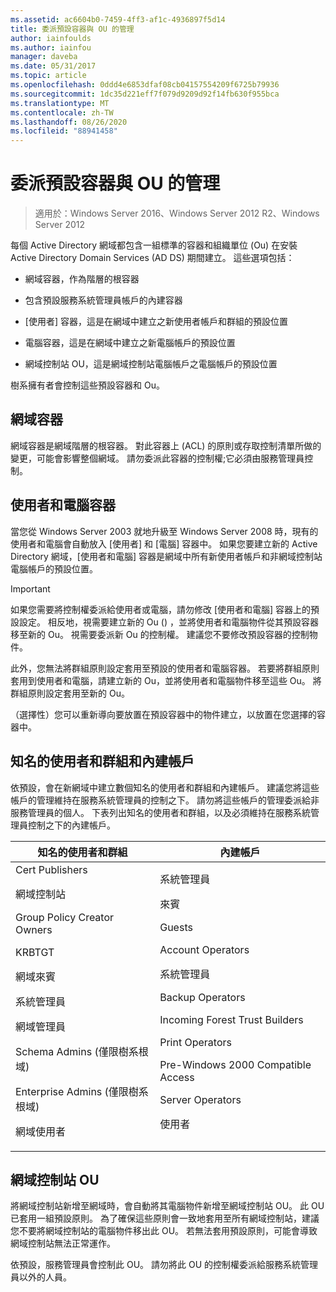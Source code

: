```yaml
---
ms.assetid: ac6604b0-7459-4ff3-af1c-4936897f5d14
title: 委派預設容器與 OU 的管理
author: iainfoulds
ms.author: iainfou
manager: daveba
ms.date: 05/31/2017
ms.topic: article
ms.openlocfilehash: 0ddd4e6853dfaf08cb04157554209f6725b79936
ms.sourcegitcommit: 1dc35d221eff7f079d9209d92f14fb630f955bca
ms.translationtype: MT
ms.contentlocale: zh-TW
ms.lasthandoff: 08/26/2020
ms.locfileid: "88941458"
---
```

# <a name="delegating-administration-of-default-containers-and-ous"></a>委派預設容器與 OU 的管理

>適用於：Windows Server 2016、Windows Server 2012 R2、Windows Server 2012

每個 Active Directory 網域都包含一組標準的容器和組織單位 (Ou) 在安裝 Active Directory Domain Services (AD DS) 期間建立。 這些選項包括：

-   網域容器，作為階層的根容器

-   包含預設服務系統管理員帳戶的內建容器

-   [使用者] 容器，這是在網域中建立之新使用者帳戶和群組的預設位置

-   電腦容器，這是在網域中建立之新電腦帳戶的預設位置

-   網域控制站 OU，這是網域控制站電腦帳戶之電腦帳戶的預設位置

樹系擁有者會控制這些預設容器和 Ou。

## <a name="domain-container"></a>網域容器
網域容器是網域階層的根容器。 對此容器上 (ACL) 的原則或存取控制清單所做的變更，可能會影響整個網域。 請勿委派此容器的控制權;它必須由服務管理員控制。

## <a name="users-and-computers-containers"></a>使用者和電腦容器
當您從 Windows Server 2003 就地升級至 Windows Server 2008 時，現有的使用者和電腦會自動放入 [使用者] 和 [電腦] 容器中。 如果您要建立新的 Active Directory 網域，[使用者和電腦] 容器是網域中所有新使用者帳戶和非網域控制站電腦帳戶的預設位置。

> [!IMPORTANT]
> 如果您需要將控制權委派給使用者或電腦，請勿修改 [使用者和電腦] 容器上的預設設定。 相反地，視需要建立新的 Ou () ，並將使用者和電腦物件從其預設容器移至新的 Ou。 視需要委派新 Ou 的控制權。 建議您不要修改預設容器的控制物件。

此外，您無法將群組原則設定套用至預設的使用者和電腦容器。 若要將群組原則套用到使用者和電腦，請建立新的 Ou，並將使用者和電腦物件移至這些 Ou。 將群組原則設定套用至新的 Ou。

（選擇性）您可以重新導向要放置在預設容器中的物件建立，以放置在您選擇的容器中。

## <a name="well-known-users-and-groups-and-built-in-accounts"></a>知名的使用者和群組和內建帳戶
依預設，會在新網域中建立數個知名的使用者和群組和內建帳戶。 建議您將這些帳戶的管理維持在服務系統管理員的控制之下。 請勿將這些帳戶的管理委派給非服務管理員的個人。 下表列出知名的使用者和群組，以及必須維持在服務系統管理員控制之下的內建帳戶。

|知名的使用者和群組|內建帳戶|
|--------------------------------|----------------------|
|Cert Publishers<p>網域控制站<p>Group Policy Creator Owners<p>KRBTGT<p>網域來賓<p>系統管理員<p>網域管理員<p>Schema Admins (僅限樹系根域) <p>Enterprise Admins (僅限樹系根域) <p>網域使用者|系統管理員<p>來賓<p>Guests<p>Account Operators<p>系統管理員<p>Backup Operators<p>Incoming Forest Trust Builders<p>Print Operators<p>Pre-Windows 2000 Compatible Access<p>Server Operators<p>使用者|

## <a name="domain-controller-ou"></a>網域控制站 OU
將網域控制站新增至網域時，會自動將其電腦物件新增至網域控制站 OU。 此 OU 已套用一組預設原則。 為了確保這些原則會一致地套用至所有網域控制站，建議您不要將網域控制站的電腦物件移出此 OU。 若無法套用預設原則，可能會導致網域控制站無法正常運作。

依預設，服務管理員會控制此 OU。 請勿將此 OU 的控制權委派給服務系統管理員以外的人員。



